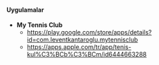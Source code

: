 #### Uygulamalar

- **My Tennis Club**
  - https://play.google.com/store/apps/details?id=com.leventkantaroglu.mytennisclub
  - https://apps.apple.com/tr/app/tenis-kul%C3%BCb%C3%BCm/id6444663288
